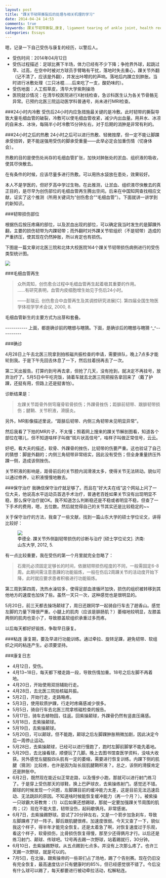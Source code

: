 ```yaml
---
layout: post
title: "踝关节韧带撕裂后的处理与相关机理的学习"
date: 2014-04-24 14:53
comments: true
keywords: 踝关节韧带撕裂,康复, ligament tearing of ankle joint, health recovery
categories: Essays
---
```

嗯，记录一下自己受伤与康复的经历，以警后人。
<!-- more -->

<ul>
<li>受伤时间：2014年04月12日</li>
<li>受伤过程描述：足球比赛下半场，体力已经有不少下降；争抢界外球，起跳过早、过高，在空中时被对方球员手臂略有干扰，落地时失去重心，踝关节外翻（记不清了，应该是外翻），并发出咔嚓的的声响。落地后内踝立刻肿胀。当时进行冰敷处理（三只冰棍……后来吃了一支，酸奶味的）。</li>
<li>受伤地面：人工假草皮，清华大学紫荆操场</li>
<li>医院就诊情况：在清华校医院进行X射线检查，急诊科医生认为各关节骨骼无异常。已预约北医三院运动医学科普通号，尚未进行MRI检查。</li>
</ul>

###24小时内冷敷
受伤后24小时内应急措施最关键的是冷敷。此时韧带的撕裂导致大量毛细血管的破裂，冷敷可以使毛细血管收紧，减少内出血量。用井水、冰凉的自来水、冰块，每隔半小时冷敷15分钟左右，对于后期的消肿是非常有利的。

###24小时之后的热敷
24小时之后可以进行热敷、轻微按摩，但一定不能让脚踝承受扭转，更不能逞强用受伤的脚承受重量——此举必定会加重伤情（切身体会）。

热敷的目的是使伤处尚存的毛细血管扩张，加快对肿胀处的淤血、组织液的吸收，使其尽快散去。

在有条件的时候，应该尽量多进行热敷。可以用热水袋放在患处，效果较好。

本人不是学医的，但好歹高中学过生物。在此推测，让淤血、组织液尽快散去的真正目的，是尽早为创伤部位的毛细血管再生腾出空间。后来在中国知网查找相应文献，证实了这个推测（所用关键词为“创伤愈合”“毛细血管”）。下面就讲一讲学到的新知识。

###韧带损伤部位

根据伤后按压疼痛的部位，以及淤血出现的部位，可以确定我当时发生的是脚踝外翻，主要的损伤韧带为内踝韧带；而外翻时对外踝关节软组织（不是韧带）造成的严重挤压，使其现在仍然肿胀，所以肯定也有损伤。

下图是一篇文章对北医三院和北体大校医院164个踝关节韧带损伤病例进行的受伤类型统计图。

<img src="/images/blog/Essays/ankle_ligament_tearing.png" />

###毛细血管再生
<blockquote>
<p>众所周知，创伤愈合过程中毛细血管再生起着极其重要的作用。<br/>
……有研究表明，血管内皮细胞增生始见于伤后24小时。
</p>
<p>——彭瑞云. 创伤愈合中血管再生及其调控研究进展[C]. 第四届全国生物医学体视学学术会议, 2000, 8. </p>
</blockquote>

毛细血管新生的主要方式为出芽和套叠。


<p style="font-weight:bold;color:#666;">-----------  上面，都是确诊前的瞎想与瞎猜。下面，是确诊后的瞎想与瞎猜 ^_^----------</p>


###确诊

4月28日上午去北医三院拿到拍核磁共振检查的申请，需要排队，晚上7点多才能轮到我。于是下午先回去休息了一下，然后拄着拐再去了一次。

第二天出报告。打算约到号再去拿，但抢了几天，没有抢到，就决定不再挂号，放弃治疗了。5月5日中午吃完饭，骑着车就去北医三院把报告拿回来了（戴了护踝，还挺有用，但路上还是挺害怕）。

诊断结果是：

<blockquote>
<p>
	左踝关节距骨外侧穹窿骨软骨损伤；外踝骨挫伤；距腓前韧带、跟腓韧带损伤；腱鞘、关节积液，滑膜炎。
</p>
</blockquote>

另外，MR影像描述里说，“距腓后韧带、内侧三角韧带未见明显异常”。

然后我看了下拍的MR片子，不太懂；照着网上搜来的踝关节解剖图看，知道各个部位在哪儿，但不知道啥样子叫做“斑片状高信号”，啥样子叫做正常信号，云云。

好吧，看大夫的描述，软骨、外踝骨的挫伤，比韧带的伤要严重。这也验证了自己的猜想：脚是外翻的；内侧三角韧带非常结实，因此没有受伤；但全身重量挤压外踝一侧，造成该侧挫伤。

关节积液的影响是，距骨前后的关节腔内润滑液太多，使得关节无法转动。貌似可以通过修养，让积液慢慢地散去。


###保守治疗
我确信保守治疗就足够了。而且在“好大夫在线”这个网站上问了一位大夫，他说高水平运动员首选手术治疗，普通老百姓如果关节没有出现明显不稳，那么保守治疗就OK。我不知道怎么判断稳还是不稳或者明显不稳，但查了一下手术的费用，嗯，五位数。然后就觉得自己的关节其实还是比较稳定的~~

关于保守治疗的方法，我查了一些文献，找到一篇山东大学的硕士学位论文，讲得比较好：

<figure>
<img src="/images/blog/Essays/ankle_ligament_tearing_cure.png" />
<figcaption>李德全. 踝关节外侧副韧带损伤的诊断与治疗 [硕士学位论文]. 济南: 山东大学, 2012, 5.</figcaption>
</figure>

有一点比较重要，我在受伤的第一个月里就完全忽略了：

<blockquote>
<p>
石膏托必须固定足够长的时间，依据韧带损伤程度的不同，一般需固定6-8周。此期间需注意患踝的功能锻炼，一般在伤后2周踝关节的活动度开始下降，此时就应要求患者积极进行功能锻炼。
</p>
</blockquote>

第三周到第四周，洗热水澡较多，使得足部血液循环加快，损伤的组织被转移到其他地方的速度也加快了些。虽然一天只一次，这种感觉也是很明显的。

5月20日，前三天都去操场颠球了，周日还跟同学一起骑自行车去了趟香山。感觉左脚的力量下降很严重。小腿上的肌肉（应该是腓肠肌？）萎缩地较明显，左膝盖两侧的肌肉也变小了，导致膝盖软组织承重过多而疼。

以后每天都好好锻炼，争取早日康复。

###粘连
康复期，要及早进行功能训练。通过牵拉、旋转足踝，避免韧带、软组织之间的粘连产生。必须要坚持。


###康复日志

+ 4月12日，受伤。
+ 4月13~18日，每天都下楼走路一段，导致伤情加重。18号之后左脚不再着地。
+ 4月20日，开始使用双拐辅助行走。
+ 4月28日，去北医三院拍核磁共振。
+ 5月2日，开始行走，走路略疼。
+ 5月3日，使用软质护踝，行走时疼痛感减少很多。
+ 5月5日，骑自行车去北医三院拿核磁检查的报告。
+ 5月17日，骑车去植物园，往返。回紫操颠球，外踝骨仍然有竖直压痛感。
+ 5月18日，去紫操颠球。
+ 5月19日，去紫操颠球。
+ 5月20日，可以颠球，但不能跑，颠球之后左脚踝肿胀稍微加剧，因此决定今后一周停止运动。
+ 5月28日，去紫操颠球，已经可以进行慢跑了，跑时左脚前脚掌不能先着地。
+ 5月29日，去北操看球，顺便玩了几脚。晚上去图书馆查医学资料，没啥大收获。另外感觉左腿股四头肌有一定的萎缩，需要进行恢复训练。内踝下侧的肌腱（猜测）比较疼，也许是因为趾长屈肌腱鞘积液？。总之，该侧的滑膜肯定还是肿胀中。
+ 6月2日，既然现在能近似正常走路，以及慢步小跑，那就可以进行射门练习了。于是穿上受伤那天的球鞋，换上巴萨球衣，去紫操练射门。感觉还不错。颠球的时候发现一个问题，左脚踝目前的缓冲能力太差，这是目前无法迅速启动、无法跳跃的原因。不知道啥时候能恢复缓冲能力（再一个月？）。被紫操一只球霸大哥教育：（1）以后如果还想踢球，那就一定要加强踝关节周围的肌肉；（2）现在不能大意，韧带没伤，起码歇俩月。非常感谢。
+ 6月7日，去紫操踢野球。尝试了20分钟左右，又是一个箭步加急刹车，导致左脚踝疼了好一阵子。脚后跟肌腱很疼。加速度很弱。今天又查了一下，貌似我这个样子，得半年才能完全恢复。还是太着急了啊，对恢复速度过于乐观，看这个样子，软骨损伤，比骨损伤恢复得慢，那至少还得俩月才行。以后还是练习射门、颠球、传球吧。12号再去踢一次野球，站着踢就行，30分钟。
+ 6月10日，去紫操踢野球。从五点踢到七点多。并没有上次那么疼了。也许三天踢一次野球，就是可以的。
+ 7月5日，在北操，跟紫操帝的一些哥们占了场地，踢了个告别赛。现在仍旧没有完全恢复，最高速度估计只有健康时的85%，但已经感觉很不错了。今后没有什么球可以踢了，每天都要进行被动牵拉活动，松解粘连。